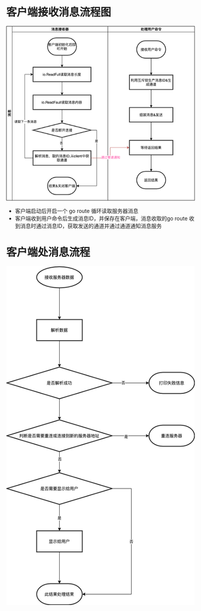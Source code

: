 # 客户端接收消息流程图

![Image text](images/客户端接收消息流程图.png)

* 客户端启动后开启一个 go route 循环读取服务器消息
* 客户端收到用户命令后生成消息ID，并保存在客户端，消息收取的go route 收到消息时通过消息ID，获取发送的通道并通过通道通知消息服务

# 客户端处消息流程

![Image text](images/客户端处理消息流程图.png)